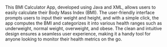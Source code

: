 This BMI Calculator App, developed using Java and XML, allows users to easily calculate their Body Mass Index (BMI). The user-friendly interface prompts users to input their weight and height, and with a simple click, the app computes the BMI and categorizes it into various health ranges such as underweight, normal weight, overweight, and obese. The clean and intuitive design ensures a seamless user experience, making it a handy tool for anyone looking to monitor their health metrics on the go.
